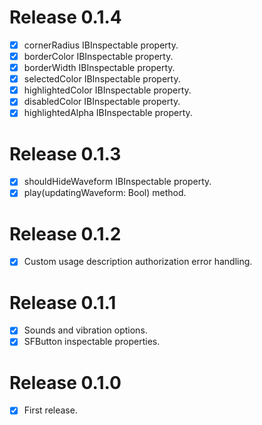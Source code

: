# Release 0.1.4

- [x] cornerRadius IBInspectable property.
- [x] borderColor IBInspectable property.
- [x] borderWidth IBInspectable property.
- [x] selectedColor IBInspectable property.
- [x] highlightedColor IBInspectable property.
- [x] disabledColor IBInspectable property.
- [x] highlightedAlpha IBInspectable property.

# Release 0.1.3

- [x] shouldHideWaveform IBInspectable property.
- [x] play(updatingWaveform: Bool) method.

# Release 0.1.2

- [x] Custom usage description authorization error handling.

# Release 0.1.1

- [x] Sounds and vibration options.
- [x] SFButton inspectable properties.

# Release 0.1.0

- [x] First release.
